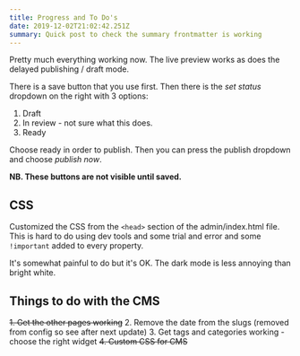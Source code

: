 ```yaml
---
title: Progress and To Do's
date: 2019-12-02T21:02:42.251Z
summary: Quick post to check the summary frontmatter is working
---
```

Pretty much everything working now. The live preview works as does the delayed publishing / draft mode.

There is a save button that you use first. Then there is the *set status* dropdown on the right with 3 options:

1. Draft
2. In review - not sure what this does.
3. Ready

 Choose ready in order to publish. Then you can press the publish dropdown and choose *publish now*.

**NB. These buttons are not visible until saved.**

## CSS

Customized the CSS from the `<head>` section of the admin/index.html file. This is hard to do using dev tools and some trial and error and some `!important` added to every property.

It's somewhat painful to do but it's OK. The dark mode is less annoying than bright white.

## Things to do with the CMS

~~1. Get the other pages working~~
2. Remove the date from the slugs (removed from config so see after next update)
3. Get tags and categories working - choose the right widget
~~4. Custom CSS for CMS~~
